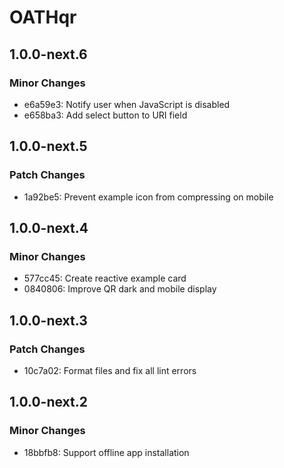 # OATHqr

## 1.0.0-next.6

### Minor Changes

- e6a59e3: Notify user when JavaScript is disabled
- e658ba3: Add select button to URI field

## 1.0.0-next.5

### Patch Changes

- 1a92be5: Prevent example icon from compressing on mobile

## 1.0.0-next.4

### Minor Changes

- 577cc45: Create reactive example card
- 0840806: Improve QR dark and mobile display

## 1.0.0-next.3

### Patch Changes

- 10c7a02: Format files and fix all lint errors

## 1.0.0-next.2

### Minor Changes

- 18bbfb8: Support offline app installation
